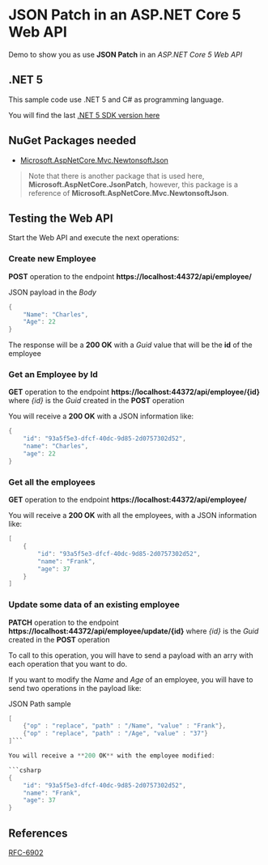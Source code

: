# JSON Patch in an ASP.NET Core 5 Web API
Demo to show you as use **JSON Patch** in an *ASP.NET Core 5 Web API*

## .NET 5
This sample code use .NET 5 and C# as programming language.

You will find the last [.NET 5 SDK version here](https://dotnet.microsoft.com/download/dotnet/5.0)

## NuGet Packages needed
- [Microsoft.AspNetCore.Mvc.NewtonsoftJson](https://www.nuget.org/packages/Microsoft.AspNetCore.Mvc.NewtonsoftJson/)

> Note that there is another package that is used here, **Microsoft.AspNetCore.JsonPatch**, however, this package is a reference of **Microsoft.AspNetCore.Mvc.NewtonsoftJson**.

## Testing the Web API

Start the Web API and execute the next operations:

### Create new Employee
**POST** operation to the endpoint **https://localhost:44372/api/employee/**

JSON payload in the *Body*

```csharp
{
    "Name": "Charles",
    "Age": 22
}
```

The response will be a **200 OK** with a *Guid* value that will be the **id** of the employee


### Get an Employee by Id
**GET** operation to the endpoint **https://localhost:44372/api/employee/{id}** where *{id}* is the *Guid* created in the **POST** operation

You will receive a **200 OK** with a JSON information like:

```csharp
{
    "id": "93a5f5e3-dfcf-40dc-9d85-2d0757302d52",
    "name": "Charles",
    "age": 22
}
```


### Get all the employees
**GET** operation to the endpoint **https://localhost:44372/api/employee/**

You will receive a **200 OK** with all the employees, with a JSON information like:

```csharp
[
    {
        "id": "93a5f5e3-dfcf-40dc-9d85-2d0757302d52",
        "name": "Frank",
        "age": 37
    }
]
```


### Update some data of an existing employee
**PATCH** operation to the endpoint **https://localhost:44372/api/employee/update/{id}** where *{id}* is the *Guid* created in the **POST** operation

To call to this operation, you will have to send a payload with an arry with each operation that you want to do.

If you want to modify the *Name* and *Age* of an employee, you will have to send two operations in the payload like:

JSON Path sample
```csharp
[
    {"op" : "replace", "path" : "/Name", "value" : "Frank"},
    {"op" : "replace", "path" : "/Age", "value" : "37"}
]```

You will receive a **200 OK** with the employee modified:

```csharp
{
    "id": "93a5f5e3-dfcf-40dc-9d85-2d0757302d52",
    "name": "Frank",
    "age": 37
}
```

## References
[RFC-6902](https://tools.ietf.org/html/rfc6902)
